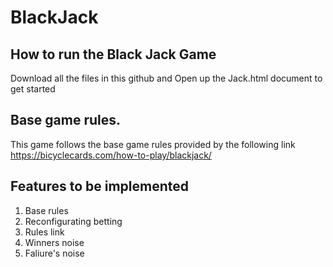 # BlackJack



## How to run the Black Jack Game
Download all the files in this github and Open up the Jack.html document to get started

## Base game rules.
This game follows the base game rules provided by the following link
https://bicyclecards.com/how-to-play/blackjack/

## Features to be implemented 
1. Base rules
2. Reconfigurating betting
3. Rules link
4. Winners noise
5. Faliure's noise

